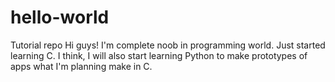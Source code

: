 # hello-world
Tutorial repo
Hi guys! I'm complete noob in programming world. Just started learning C.
I think, I will also start learning Python to make prototypes of apps what I'm planning make in C.
